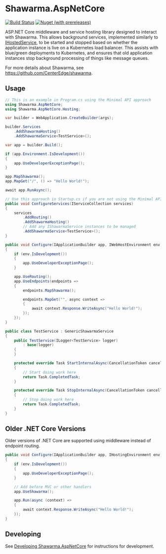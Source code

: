 # Shawarma.AspNetCore

[![Build Status](https://travis-ci.org/CenterEdge/Shawarma.AspNetCore.svg?branch=master)](https://travis-ci.org/CenterEdge/Shawarma.AspNetCore)
[![Nuget (with prereleases)](https://img.shields.io/nuget/vpre/Shawarma.AspNetCore.svg)](https://www.nuget.org/packages/Shawarma.AspNetCore)

ASP.NET Core middleware and service hosting library designed to interact with Shawarma. This allows
background services, implemented similarly to [IHostedService](https://docs.microsoft.com/en-us/aspnet/core/fundamentals/host/hosted-services?view=aspnetcore-2.2&tabs=visual-studio),
to be started and stopped based on whether the application instance is live on a Kubernetes
load balancer. This assists with blue/green deployments to Kubernetes, and ensures that
old application instances stop background processing of things like message queues.

For more details about Shawarma, see <https://github.com/CenterEdge/shawarma>.

## Usage

```cs
// This is an example in Program.cs using the Minimal API approach
using Shawarma.AspNetCore;
using Shawarma.AspNetCore.Hosting;

var builder = WebApplication.CreateBuilder(args);

builder.Services
    .AddShawarmaHosting()
    .AddShawarmaService<TestService>();

var app = builder.Build();

if (app.Environment.IsDevelopment())
{
    app.UseDeveloperExceptionPage();
}

app.MapShawarma();
app.MapGet("/", () => "Hello World!");

await app.RunAsync();
```

```cs
// Use this approach in Startup.cs if you are not using the Minimal API approach
public void ConfigureServices(IServiceCollection services)
{
    services
        .AddRouting()
        .AddShawarmaHosting()
        // Add any IShawarmaService instances to be managed
        .AddShawarmaService<TestService>();
}

public void Configure(IApplicationBuilder app, IWebHostEnvironment env)
{
    if (env.IsDevelopment())
    {
        app.UseDeveloperExceptionPage();
    }

    app.UseRouting();
    app.UseEndpoints(endpoints =>
    {
        endpoints.MapShawarma();

        endpoints.MapGet("", async context =>
        {
            await context.Response.WriteAsync("Hello World!");
        });
    });
}
```

```cs
public class TestService : GenericShawarmaService
{
    public TestService(ILogger<TestService> logger)
        : base(logger)
    {
    }

    protected override Task StartInternalAsync(CancellationToken cancellationToken)
    {
        // Start doing work here
        return Task.CompletedTask;
    }

    protected override Task StopInternalAsync(CancellationToken cancellationToken)
    {
        // Stop doing work here
        return Task.CompletedTask;
    }
}
```

## Older .NET Core Versions

Older versions of .NET Core are supported using middleware instead of endpoint routing.

```cs
public void Configure(IApplicationBuilder app, IHostingEnvironment env)
{
    if (env.IsDevelopment())
    {
        app.UseDeveloperExceptionPage();
    }

    // Add before MVC or other handlers
    app.UseShawarma();

    app.Run(async (context) =>
    {
        await context.Response.WriteAsync("Hello World!");
    });
}
```

## Developing

See [Developing Shawarma.AspNetCore](./Developing.md) for instructions for development.
